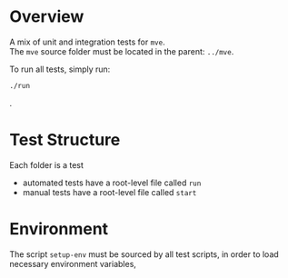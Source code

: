# Overview

A mix of unit and integration tests for `mve`.  
The `mve` source folder must be located in the parent: `../mve`.

To run all tests, simply run:

```sh
./run
```

.

# Test Structure

Each folder is a test

- automated tests have a root-level file called `run`
- manual tests have a root-level file called `start`

# Environment

The script `setup-env` must be sourced by all test scripts, in order to load
necessary environment variables,
